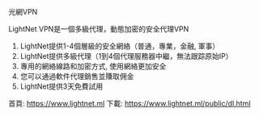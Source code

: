 

光網VPN

LightNet VPN是一個多級代理，動態加密的安全代理VPN

1. LightNet提供1-4個層級的安全網絡（普通，專業，金融, 軍事）
2. LightNet提供多級代理（1到4個代理服務器中繼，無法跟踪原始IP）
3. 專用的網絡線路和加密方式, 使用網絡更加安全
4. 您可以通過軟件代理銷售並賺取佣金
5. LightNet提供3天免費試用

首頁: https://www.lightnet.ml
下載: https://www.lightnet.ml/public/dl.html
